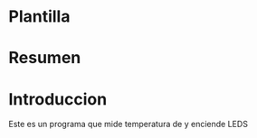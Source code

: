 # Plantilla
# Resumen 
# Introduccion

Este es un programa que mide temperatura de y enciende LEDS 
